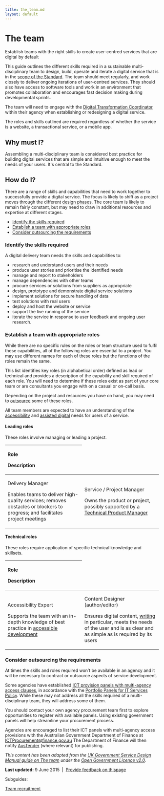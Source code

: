 ```yaml
---
title: the_team.md
layout: default
---
```

The team
========

Establish teams with the right skills to create user-centred services that are digital by default

This guide outlines the different skills required in a sustainable multi-disciplinary team to design, build, operate and iterate a digital service that is in the [scope of the Standard](https://www.dto.gov.au/standard/digital-transition-plan/scope-digital-service-standard). The team should meet regularly, and work closely to deliver ongoing iterations of user-centred services. They should also have access to software tools and work in an environment that promotes collaboration and encourages fast decision making during developmental sprints.

The team will need to engage with the [Digital Transformation Coordinator](node/digital_transformation_coordinators.md) within their agency when establishing or redesigning a digital service.

The roles and skills outlined are required regardless of whether the service is a website, a transactional service, or a mobile app.

Why must I?
-----------

Assembling a multi-disciplinary team is considered best practice for building digital services that are simple and intuitive enough to meet the needs of your users. It's central to the Standard.

How do I?
---------

There are a range of skills and capabilities that need to work together to successfully provide a digital service. The focus is likely to shift as a project moves through the different [design phases](node/service_design_process.md#phases). The core team is likely to remain fairly constant, but may need to draw in additional resources and expertise at different stages.

-   [Identify the skills required](the_team.md#identify)
-   [Establish a team with appropriate roles](the_team.md#establish)
-   [Consider outsourcing the requirements](the_team.md#outsource)

### Identify the skills required

A digital delivery team needs the skills and capabilities to:

-   research and understand users and their needs
-   produce user stories and prioritise the identified needs
-   manage and report to stakeholders
-   manage dependencies with other teams
-   procure services or solutions from suppliers as appropriate
-   design, prototype and demonstrate digital service solutions
-   implement solutions for secure handling of data
-   test solutions with real users
-   deploy and host the website or service
-   support the live running of the service
-   iterate the service in response to user feedback and ongoing user research.

### Establish a team with appropriate roles

While there are no specific rules on the roles or team structure used to fulfil these capabilities, all of the following roles are essential to a project. You may use different names for each of these roles but the functions of the roles remain the same.

This list identifies key roles (in alphabetical order) defined as lead or technical and provides a description of the capability and skill required of each role. You will need to determine if these roles exist as part of your core team or are consultants you engage with on a casual or on-call basis.

Depending on the project and resources you have on hand, you may need to [outsource](the_team.md#outsource) some of these roles.

All team members are expected to have an understanding of the [accessibility](node/making_content_accessible.md) and [assisted digital](node/assisted_digital.md) needs for users of a service.

#### Leading roles

These roles involve managing or leading a project.

<table>
<colgroup>
<col width="50%" />
<col width="50%" />
</colgroup>
<thead>
<tr class="header">
<th align="left"><p>Role</p>
<p>Description</p></th>
</tr>
</thead>
<tbody>
<tr class="odd">
<td align="left"><p>Delivery Manager</p>
<p>Enables teams to deliver high-quality services; removes obstacles or blockers to progress; and facilitates project meetings</p></td>
<td align="left"><p>Service / Project Manager</p>
<p>Owns the product or project, possibly supported by a <a href="the_team.md#technicalproductmgr">Technical Product Manager</a></p></td>
</tr>
</tbody>
</table>

#### Technical roles

These roles require application of specific technical knowledge and skillsets.

<table>
<colgroup>
<col width="50%" />
<col width="50%" />
</colgroup>
<thead>
<tr class="header">
<th align="left"><p>Role</p>
<p>Description</p></th>
</tr>
</thead>
<tbody>
<tr class="odd">
<td align="left"><p>Accessibility Expert</p>
<p>Supports the team with an in-depth knowledge of best practice in <a href="node/making_content_accessible.md">accessible development</a></p></td>
<td align="left"><p>Content Designer (author/editor)</p>
<p>Ensures digital content, <a href="node/online_writing.md">writing</a> in particular, meets the needs of the user and is as clear and as simple as is required by its users</p></td>
</tr>
</tbody>
</table>

### Consider outsourcing the requirements

At times the skills and roles required won’t be available in an agency and it will be necessary to contract or outsource aspects of service development. 

Some agencies have established [ICT provision panels with multi-agency access clauses](http://www.finance.gov.au/policy-guides-procurement/portfolio-panel/portfolio-panels-table/), in accordance with the [Portfolio Panels for IT Services Policy](http://www.finance.gov.au/policy-guides-procurement/portfolio-panel/). While these may not address all the skills required of a multi-disciplinary team, they will address some of them.

You should contact your own agency procurement team first to explore opportunities to register with available panels. Using existing government panels will help streamline your procurement process.

Agencies are encouraged to list their ICT panels with multi-agency access provisions with the Australian Government Department of Finance at <ICTProcurement@finance.gov.au> The Department of Finance will then notify [AusTender](https://www.tenders.gov.au/) (where relevant) for publishing.

*This content has been adapted from the *[*UK Government Service Design Manual guide on The team*](https://www.gov.uk/service-manual/the-team)* under the *[*Open Government* *Licence* *v2.0*](http://www.nationalarchives.gov.uk/doc/open-government-licence/version/2)*.*

**Last updated:** 9 June 2015  |  [Provide feedback on this](feedback%3Furl_from=Thethe_team.md)[page](feedback%3Furl_from=Thethe_team.md)

Subguides: 

[Team recruitment](node/team_recruitment.md)

